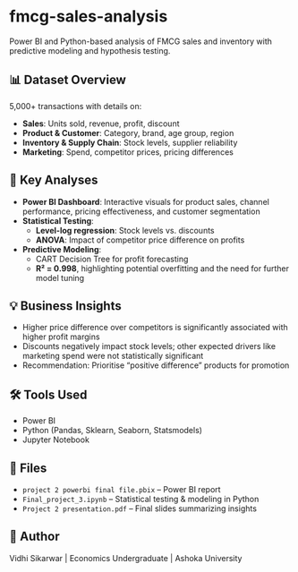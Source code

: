 # fmcg-sales-analysis
Power BI and Python-based analysis of FMCG sales and inventory with predictive modeling and hypothesis testing.

## 📊 Dataset Overview
5,000+ transactions with details on:
- **Sales**: Units sold, revenue, profit, discount
- **Product & Customer**: Category, brand, age group, region
- **Inventory & Supply Chain**: Stock levels, supplier reliability
- **Marketing**: Spend, competitor prices, pricing differences

## 🧠 Key Analyses
- **Power BI Dashboard**: Interactive visuals for product sales, channel performance, pricing effectiveness, and customer segmentation
- **Statistical Testing**:
  - **Level-log regression**: Stock levels vs. discounts
  - **ANOVA**: Impact of competitor price difference on profits
- **Predictive Modeling**:
  - CART Decision Tree for profit forecasting
  - **R² = 0.998**, highlighting potential overfitting and the need for further model tuning

## 💡 Business Insights
- Higher price difference over competitors is significantly associated with higher profit margins
- Discounts negatively impact stock levels; other expected drivers like marketing spend were not statistically significant
- Recommendation: Prioritise “positive difference” products for promotion

## 🛠 Tools Used
- Power BI
- Python (Pandas, Sklearn, Seaborn, Statsmodels)
- Jupyter Notebook

## 📂 Files
- `project 2 powerbi final file.pbix` – Power BI report
- `Final_project_3.ipynb` – Statistical testing & modeling in Python
- `Project 2 presentation.pdf` – Final slides summarizing insights

## 👤 Author
Vidhi Sikarwar | Economics Undergraduate | Ashoka University
